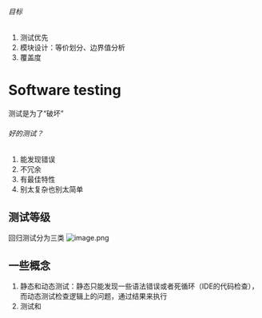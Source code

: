 ###### 目标
1. 测试优先
2. 模块设计：等价划分、边界值分析
3. 覆盖度
# Software testing
测试是为了“破坏”
###### 好的测试？
1. 能发现错误
2. 不冗余
3. 有最佳特性
4. 别太复杂也别太简单
## 测试等级
回归测试分为三类
![image.png](https://s2.loli.net/2024/05/25/bOkzoa51PhlgEtR.png)
## 一些概念
1. 静态和动态测试：静态只能发现一些语法错误或者死循环（IDE的代码检查），而动态测试检查逻辑上的问题，通过结果来执行
2. 测试和